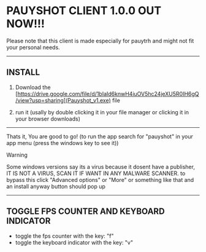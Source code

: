 # PAUYSHOT CLIENT 1.0.0 OUT NOW!!!
 

Please note that this client is made especially for pauytrh and might not fit your personal needs.
 

---
 

## INSTALL
 

1.  Download the [https://drive.google.com/file/d/1bIaId6knwH4iuOV5hc24jeXU5R0IH6gQ/view?usp=sharing](Pauyshot_v1.exe) file
   
2.  run it (usally by double clicking it in your file manager or clicking it in your browser downloads)

---
 
Thats it, You are good to go! (to run the app search for "pauyshot" in your app menu (press the windows key to see it))

> [!WARNING]  
> Some windows versions say its a virus because it dosent have a publisher, IT IS NOT A VIRUS, SCAN IT IF WANT IN ANY MALWARE SCANNER. to bypass this click "Advanced options"  or "More" or something like that and an install anyway button should pop up

---

## TOGGLE FPS COUNTER AND KEYBOARD INDICATOR

- toggle the fps counter with the key: "f"
- toggle the keyboard indicator with the key: "v"
